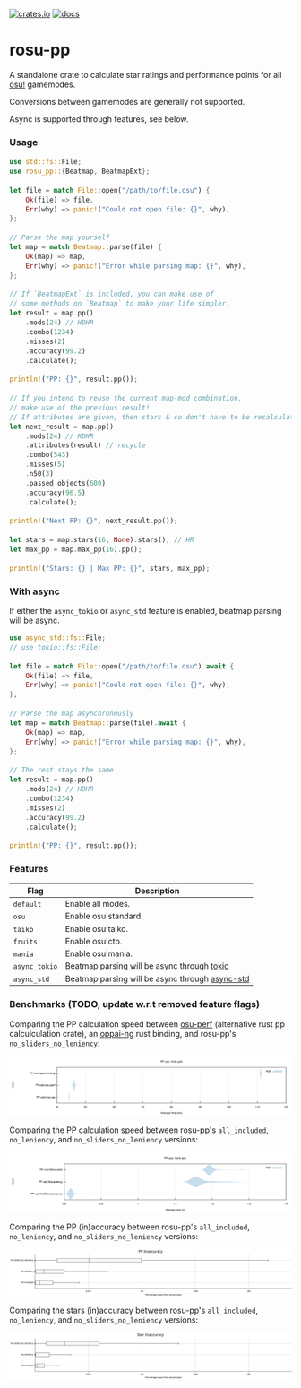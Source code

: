 [![crates.io](https://img.shields.io/crates/v/rosu-pp.svg)](https://crates.io/crates/rosu-pp) [![docs](https://docs.rs/rosu-pp/badge.svg)](https://docs.rs/rosu-pp)

# rosu-pp

A standalone crate to calculate star ratings and performance points for all [osu!](https://osu.ppy.sh/home) gamemodes.

Conversions between gamemodes are generally not supported.

Async is supported through features, see below.

### Usage

```rust
use std::fs::File;
use rosu_pp::{Beatmap, BeatmapExt};

let file = match File::open("/path/to/file.osu") {
    Ok(file) => file,
    Err(why) => panic!("Could not open file: {}", why),
};

// Parse the map yourself
let map = match Beatmap::parse(file) {
    Ok(map) => map,
    Err(why) => panic!("Error while parsing map: {}", why),
};

// If `BeatmapExt` is included, you can make use of
// some methods on `Beatmap` to make your life simpler.
let result = map.pp()
    .mods(24) // HDHR
    .combo(1234)
    .misses(2)
    .accuracy(99.2)
    .calculate();

println!("PP: {}", result.pp());

// If you intend to reuse the current map-mod combination,
// make use of the previous result!
// If attributes are given, then stars & co don't have to be recalculated.
let next_result = map.pp()
    .mods(24) // HDHR
    .attributes(result) // recycle
    .combo(543)
    .misses(5)
    .n50(3)
    .passed_objects(600)
    .accuracy(96.5)
    .calculate();

println!("Next PP: {}", next_result.pp());

let stars = map.stars(16, None).stars(); // HR
let max_pp = map.max_pp(16).pp();

println!("Stars: {} | Max PP: {}", stars, max_pp);
```

### With async
If either the `async_tokio` or `async_std` feature is enabled, beatmap parsing will be async.

```rust
use async_std::fs::File;
// use tokio::fs::File;

let file = match File::open("/path/to/file.osu").await {
    Ok(file) => file,
    Err(why) => panic!("Could not open file: {}", why),
};

// Parse the map asynchronously
let map = match Beatmap::parse(file).await {
    Ok(map) => map,
    Err(why) => panic!("Error while parsing map: {}", why),
};

// The rest stays the same
let result = map.pp()
    .mods(24) // HDHR
    .combo(1234)
    .misses(2)
    .accuracy(99.2)
    .calculate();

println!("PP: {}", result.pp());
```

### Features

| Flag | Description |
|-----|-----|
| `default` | Enable all modes. |
| `osu` | Enable osu!standard. |
| `taiko` | Enable osu!taiko. |
| `fruits` | Enable osu!ctb. |
| `mania` | Enable osu!mania. |
| `async_tokio` | Beatmap parsing will be async through [tokio](https://github.com/tokio-rs/tokio) |
| `async_std` | Beatmap parsing will be async through [async-std](https://github.com/async-rs/async-std) |

### Benchmarks (TODO, update w.r.t removed feature flags)

Comparing the PP calculation speed between [osu-perf](https://gitlab.com/JackRedstonia/osu-perf/) (alternative rust pp calculculation crate), an [oppai-ng](https://github.com/Francesco149/oppai-ng) rust binding, and rosu-pp's `no_sliders_no_leniency`:

<img src="./benchmark_results/crates_pp_calc.svg">

Comparing the PP calculation speed between rosu-pp's `all_included`, `no_leniency`, and `no_sliders_no_leniency` versions:

<img src="./benchmark_results/rosu_pp_calc.svg">

Comparing the PP (in)accuracy between rosu-pp's `all_included`, `no_leniency`, and `no_sliders_no_leniency` versions:

<img src="./benchmark_results/pp_inaccuracy.svg">

Comparing the stars (in)accuracy between rosu-pp's `all_included`, `no_leniency`, and `no_sliders_no_leniency` versions:

<img src="./benchmark_results/stars_inaccuracy.svg">
